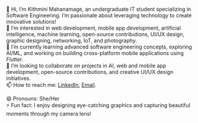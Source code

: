 👋 Hi, I’m Kithmini Mahanamage, an undergraduate IT student specializing in Software Engineering. I’m passionate about leveraging technology to create innovative solutions!  
👀 I’m interested in web development, mobile app development, artificial intelligence, machine learning, open-source contributions, UI/UX design, graphic designing, 
    networking, IoT, and photography.  
🌱 I’m currently learning advanced software engineering concepts, exploring AI/ML, and working on building cross-platform mobile applications using Flutter.  
💞️ I’m looking to collaborate on projects in AI, web and mobile app development, open-source contributions, and creative UI/UX design initiatives.  
📫 How to reach me: [LinkedIn](https://www.linkedin.com/in/kithmini-mahanamage), [Email](mailto:your-email@example.com).  

😄 Pronouns: She/Her  
⚡ Fun fact: I enjoy designing eye-catching graphics and capturing beautiful moments through my camera lens!



<!---
kithmini-mahanamage/kithmini-mahanamage is a ✨ special ✨ repository because its `README.md` (this file) appears on your GitHub profile.
You can click the Preview link to take a look at your changes.
--->
